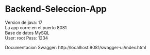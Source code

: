 # Backend-Seleccion-App <br>
Version de java: 17 <br>
La app corre en el puerto 8081 <br>
Base de datos MySQL <br>
 User: root
 Pass: 1234
 
 
 Documentacion Swagger: http://localhost:8081/swagger-ui/index.html
